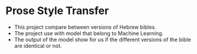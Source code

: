 # Prose Style Transfer 

- This project compare between versions of Hebrew bibles. 
- The project use with model that belong to Machine Learning.
- The output of the model show for us if the different versions of the bible are identical or not.
